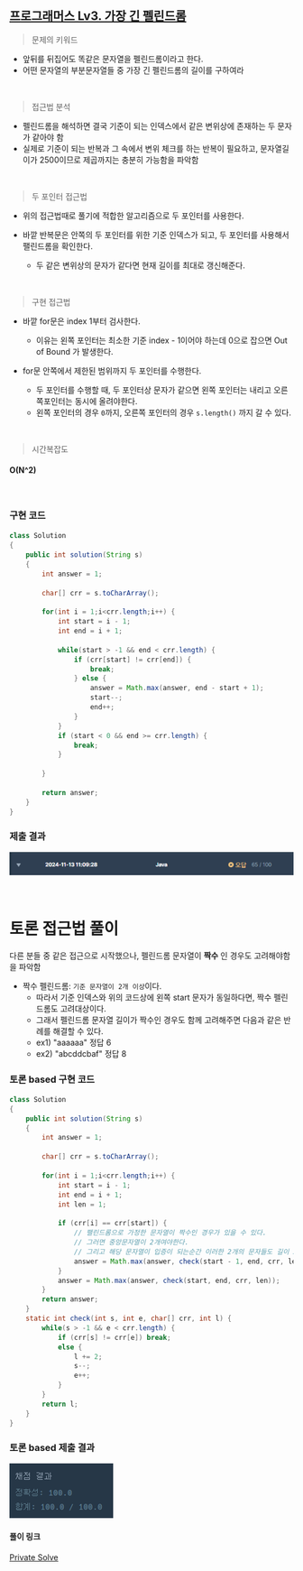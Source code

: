 ## [프로그래머스 Lv3. 가장 긴 펠린드롬](https://school.programmers.co.kr/learn/courses/30/lessons/12904)

> 문제의 키워드

- 앞뒤를 뒤집어도 똑같은 문자열을 펠린드롬이라고 한다.
- 어떤 문자열의 부분문자열들 중 가장 긴 펠린드롬의 길이를 구하여라

<br/>

> 접근법 분석

- 펠린드롬을 해석하면 결국 기준이 되는 인덱스에서 같은 변위상에 존재하는 두 문자가 같아야 함
- 실제로 기준이 되는 반복과 그 속에서 변위 체크를 하는 반복이 필요하고, 문자열길이가 2500이므로 제곱까지는 충분히 가능함을 파악함

<br/>

> 두 포인터 접근법

- 위의 접근법때로 풀기에 적합한 알고리즘으로 두 포인터를 사용한다.

- 바깥 반복문은 안쪽의 두 포인터를 위한 기준 인덱스가 되고, 두 포인터를 사용해서 팰린드롬을 확인한다.
    - 두 같은 변위상의 문자가 같다면 현재 길이를 최대로 갱신해준다.

<br/>

> 구현 접근법

- 바깥 for문은 index 1부터 검사한다.
    - 이유는 왼쪽 포인터는 최소한 기준 index - 1이어야 하는데 0으로 잡으면 Out of Bound 가 발생한다.

- for문 안쪽에서 제한된 범위까지 두 포인터를 수행한다.
    - 두 포인터를 수행할 때, 두 포인터상 문자가 같으면 왼쪽 포인터는 내리고 오른쪽포인터는 동시에 올려야한다.
    - 왼쪽 포인터의 경우 `0`까지, 오른쪽 포인터의 경우 `s.length()` 까지 갈 수 있다.

<br/>

> 시간복잡도

#### O(N^2)

<br/>

### 구현 코드

```java
class Solution
{
    public int solution(String s)
    {
        int answer = 1;
        
        char[] crr = s.toCharArray();
        
        for(int i = 1;i<crr.length;i++) {
            int start = i - 1;
            int end = i + 1;
            
            while(start > -1 && end < crr.length) {
                if (crr[start] != crr[end]) {
                    break;
                } else {
                    answer = Math.max(answer, end - start + 1);
                    start--;
                    end++;
                }
            }
            if (start < 0 && end >= crr.length) {
                break;
            }
            
        }

        return answer;
    }
}
```

### 제출 결과

![제출결과](./wrong_answer.png)

<br>

# 토론 접근법 풀이

<p>다른 분들 중 같은 접근으로 시작했으나, 펠린드롬 문자열이 <b>짝수</b> 인 경우도 고려해야함을 파악함</p>

- 짝수 펠린드롬: `기준 문자열이 2개 이상`이다.
    - 따라서 기준 인덱스와 위의 코드상에 왼쪽 start 문자가 동일하다면, 짝수 펠린드롬도 고려대상이다.
    - 그래서 펠린드롬 문자열 길이가 짝수인 경우도 함께 고려해주면 다음과 같은 반례를 해결할 수 있다.
    - ex1) "aaaaaa" 정답 6
    - ex2) "abcddcbaf" 정답 8

### 토론 based 구현 코드

```java
class Solution
{
    public int solution(String s)
    {
        int answer = 1;
        
        char[] crr = s.toCharArray();
        
        for(int i = 1;i<crr.length;i++) {
            int start = i - 1;
            int end = i + 1;
            int len = 1;
            
            if (crr[i] == crr[start]) {
                // 팰린드롬으로 가정한 문자열이 짝수인 경우가 있을 수 있다.
                // 그러면 중앙문자열이 2개여야한다.
                // 그리고 해당 문자열이 입증이 되는순간 이러한 2개의 문자들도 길이 2인 펠린드롬이다.
                answer = Math.max(answer, check(start - 1, end, crr, len + 1));
            } 
            answer = Math.max(answer, check(start, end, crr, len));
        }
        return answer;
    }
    static int check(int s, int e, char[] crr, int l) {
        while(s > -1 && e < crr.length) {
            if (crr[s] != crr[e]) break;
            else {
                l += 2;
                s--;
                e++;
            }
        }
        return l;
    }
}
```

### 토론 based 제출 결과

![제출결과](./result.png)

#### 풀이 링크

[Private Solve](https://github.com/The-Four-Error-Pickers/Algorithm-Study/tree/main/Private%20Solve/12904.%20%EA%B0%80%EC%9E%A5%20%EA%B8%B4%20%ED%8C%B0%EB%A6%B0%EB%93%9C%EB%A1%AC/HaeChang/2024-11-13T115226)
